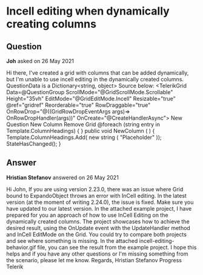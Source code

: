# Incell editing when dynamically creating columns

## Question

**Joh** asked on 26 May 2021

Hi there, I've created a grid with columns that can be added dynamically, but I'm unable to use incell editing in the dynamically created columns. QuestionData is a Dictionary<string, object> Source below: <TelerikGrid Data=@QuestionGroup ScrollMode="@GridScrollMode.Scrollable" Height="35vh" EditMode="@GridEditMode.Incell" Resizable="true" @ref="gridref" Reorderable="true" RowDraggable="true" OnRowDrop="@((GridRowDropEventArgs<EvaluateQuestion> args)=> OnRowDropHandler(args))" OnCreate="@CreateHandlerAsync"> <GridSettings> <GridRowDraggableSettings DragClueField="@nameof(EvaluateQuestion.Title)"> </GridRowDraggableSettings> </GridSettings> <GridToolBar> <GridCommandButton Command="Add"> New Question </GridCommandButton> <TelerikButton OnClick="NewColumn"> New Column </TelerikButton> <TelerikButton OnClick="RemoveGrid"> Remove Grid </TelerikButton> </GridToolBar> <GridColumns> <GridColumn Field="Title"> </GridColumn> <GridColumn Field="FullQuestion"> </GridColumn> @foreach (string entry in Template.ColumnHeadings)
{ <GridColumn Title="@entry"> <Template> @{
var c=context as EvaluateQuestion;
if (c.QuestionData.TryGetValue(entry, out var check))
{
@c.QuestionData.Where(v=> v.Key==entry).FirstOrDefault().Value
}
else
{
c.QuestionData.Add(entry, new string("test"));
}
} </Template> <EditorTemplate> </EditorTemplate> </GridColumn> } </GridColumns> </TelerikGrid> public void NewColumn ( ) {
Template.ColumnHeadings.Add( new string ( "Placeholder" ));
StateHasChanged();
}

## Answer

**Hristian Stefanov** answered on 26 May 2021

Hi John, If you are using version 2.23.0, there was an issue where Grid bound to ExpandoObject throws an error with InCell editing. In the latest version (at the moment of writing 2.24.0), the issue is fixed. Make sure you have updated to our latest version. In the attached example project, I have prepared for you an approach of how to use InCell Editing on the dynamically created columns. The project showcases how to achieve the desired result, using the OnUpdate event with the UpdateHandler method and InCell EditMode on the Grid. You could try to compare both projects and see where something is missing. In the attached incell-editing-behavior.gif file, you can see the result from the example project. I hope this helps and if you have any other questions or I'm missing something from the scenario, please let me know. Regards, Hristian Stefanov Progress Telerik
